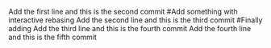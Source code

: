 Add the first line and this is the second commit #Add something with interactive rebasing
Add the second line and this is the third commit #Finally adding
Add the third line and this is the fourth commit
Add the fourth line and this is the fifth commit
